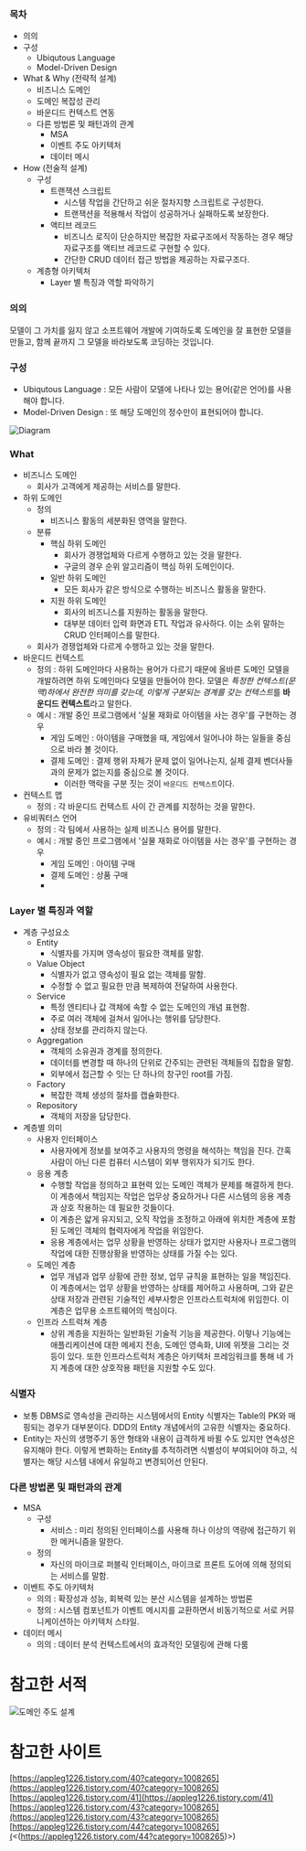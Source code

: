 ### 목차

- 의의
- 구성
  - Ubiqutous Language
  - Model-Driven Design
- What & Why (전략적 설계)
  - 비즈니스 도메인
  - 도메인 복잡성 관리
  - 바운디드 컨텍스트 연동
  - 다른 방법론 및 패턴과의 관계
    - MSA
    - 이벤트 주도 아키텍처
    - 데이터 메시
- How (전술적 설계)
  - 구성
    - 트랜잭션 스크립트
      - 시스템 작업을 간단하고 쉬운 절차지향 스크립트로 구성한다.
      - 트랜잭션을 적용해서 작업이 성공하거나 실패하도록 보장한다.
    - 액티브 레코드
      - 비즈니스 로직이 단순하지만 복잡한 자료구조에서 작동하는 경우 해당 자료구조를 액티브 레코드로 구현할 수 있다.
      - 간단한 CRUD 데이터 접근 방법을 제공하는 자료구조다.
  - 계층형 아키텍처
    - Layer 별 특징과 역할 파악하기

### 의의

모델이 그 가치를 잃지 않고 소프트웨어 개발에 기여하도록 도메인을 잘 표현한 모델을 만들고, 함께 끝까지 그 모델을 바라보도록 코딩하는 것입니다.

### 구성

- Ubiqutous Language : 모든 사람이 모델에 나타나 있는 용어(같은 언어)를 사용해야 합니다.
- Model-Driven Design : 또 해당 도메인의 정수만이 표현되어야 합니다.

![Diagram](Images/Model_Driven_Diagram.png)

### What

- 비즈니스 도메인
  - 회사가 고객에게 제공하는 서비스를 말한다.
- 하위 도메인
  - 정의
    - 비즈니스 활동의 세분화된 영역을 말한다.
  - 분류
    - 핵심 하위 도메인
      - 회사가 경쟁업체와 다르게 수행하고 있는 것을 말한다.
      - 구글의 경우 순위 알고리즘이 핵심 하위 도메인이다.
    - 일반 하위 도메인
      - 모든 회사가 같은 방식으로 수행하는 비즈니스 활동을 말한다.
    - 지원 하위 도메인
      - 회사의 비즈니스를 지원하는 활동을 말한다.
      - 대부분 데이터 입력 화면과 ETL 작업과 유사하다. 이는 소위 말하는 CRUD 인터페이스를 말한다.
  - 회사가 경쟁업체와 다르게 수행하고 있는 것을 말한다.
- 바운디드 컨텍스트
  - 정의 : 하위 도메인마다 사용하는 용어가 다르기 때문에 올바른 도메인 모델을 개발하려면 하위 도메인마다 모델을 만들어야 한다. 모델은 *특정한 컨텍스트(문맥)하에서 완전한 의미를 갖는데, 이렇게 구분되는 경계를 갖는 컨텍스트*를 **바운디드 컨텍스트**라고 말한다.
  - 예시 : 개발 중인 프로그램에서 '실물 재화로 아이템을 사는 경우'를 구현하는 경우
    - 게임 도메인 : 아이템을 구매했을 때, 게임에서 일어나야 하는 일들을 중심으로 바라 볼 것이다.
    - 결제 도메인 : 결제 행위 자체가 문제 없이 일어나는지, 실제 결제 벤더사들과의 문제가 없는지를 중심으로 볼 것이다.
      - 이러한 맥락을 구분 짓는 것이 `바운디드 컨텍스트`이다.
- 컨텍스트 맵
  - 정의 : 각 바운디드 컨텍스트 사이 간 관계를 지정하는 것을 말한다.
- 유비쿼터스 언어
  - 정의 : 각 팀에서 사용하는 실제 비즈니스 용어를 말한다.
  - 예시 : 개발 중인 프로그램에서 '실물 재화로 아이템을 사는 경우'를 구현하는 경우
    - 게임 도메인 : 아이템 구매
    - 결제 도메인 : 상품 구매
    -

### Layer 별 특징과 역할

- 계층 구성요소
  - Entity
    - 식별자를 가지며 영속성이 필요한 객체를 말함.
  - Value Object
    - 식별자가 없고 영속성이 필요 없는 객체를 말함.
    - 수정할 수 없고 필요한 만큼 복제하여 전달하여 사용한다.
  - Service
    - 특정 엔티티나 값 객체에 속할 수 없는 도메인의 개념 표현함.
    - 주로 여러 객체에 걸쳐서 일어나는 행위를 담당한다.
    - 상태 정보를 관리하지 않는다.
  - Aggregation
    - 객체의 소유권과 경계를 정의한다.
    - 데이터를 변경할 때 하나의 단위로 간주되는 관련된 객체들의 집합을 말함.
    - 외부에서 접근할 수 잇는 단 하나의 창구인 root를 가짐.
  - Factory
    - 복잡한 객체 생성의 절차를 캡슐화한다.
  - Repository
    - 객체의 저장을 담당한다.
- 계층별 의미
  - 사용자 인터페이스
    - 사용자에게 정보를 보여주고 사용자의 명령을 해석하는 책임을 진다. 간혹 사람이 아닌 다른 컴퓨터 시스템이 외부 행위자가 되기도 한다.
  - 응용 계층
    - 수행할 작업을 정의하고 표현력 있는 도메인 객체가 문제를 해결하게 한다. 이 계층에서 책임지는 작업은 업무상 중요하거나 다른 시스템의 응용 계층과 상호 작용하는 데 필요한 것들이다.
    - 이 계층은 얇게 유지되고, 오직 작업을 조정하고 아래에 위치한 계층에 포함된 도메인 객체의 협력자에게 작업을 위임한다.
    - 응용 계층에서는 업무 상황을 반영하는 상태가 없지만 사용자나 프로그램의 작업에 대한 진행상황을 반영하는 상태를 가질 수는 있다.
  - 도메인 계층
    - 업무 개념과 업무 상황에 관한 정보, 업무 규칙을 표현하는 일을 책임진다. 이 계층에서는 업무 상황을 반영하는 상태를 제어하고 사용하며, 그와 같은 상태 저장과 관련된 기술적인 세부사항은 인프라스트럭처에 위임한다. 이 계층은 업무용 소프트웨어의 핵심이다.
  - 인프라 스트럭쳐 계층
    - 상위 계층을 지원하는 일반화된 기술적 기능을 제공한다. 이렇나 기능에는 애플리케이션에 대한 메세지 전송, 도메인 영속화, UI에 위젯을 그리는 것 등이 있다. 또한 인프라스트럭처 계층은 아키텍처 프레임워크를 통해 네 가지 계층에 대한 상호작용 패턴을 지원할 수도 있다.

### 식별자

- 보통 DBMS로 영속성을 관리하는 시스템에서의 Entity 식별자는 Table의 PK와 매핑되는 경우가 대부분이다. DDD의 Entity 개념에서의 고유한 식별자는 중요하다.
- Entity는 자신의 생명주기 동안 형태와 내용이 급격하게 바뀔 수도 있지만 연속성은 유지해야 한다. 이렇게 변화하는 Entity를 추적하려면 식별성이 부여되어야 하고, 식별자는 해당 시스템 내에서 유일하고 변경되어선 안된다.

### 다른 방법론 및 패턴과의 관계

- MSA
  - 구성
    - 서비스 : 미리 정의된 인터페이스를 사용해 하나 이상의 역량에 접근하기 위한 메커니즘을 말한다.
  - 정의
    - 자신의 마이크로 퍼블릭 인터페이스, 마이크로 프론트 도어에 의해 정의되는 서비스를 말함.
- 이벤트 주도 아키텍처
  - 의의 : 확장성과 성능, 회복력 있는 분산 시스템을 설계하는 방법론
  - 정의 : 시스템 컴포넌트가 이벤트 메시지를 교환하면서 비동기적으로 서로 커뮤니케이션하는 아키텍처 스타일.
- 데이터 메시
  - 의의 : 데이터 분석 컨텍스트에서의 효과적인 모델링에 관해 다룸

# 참고한 서적

![도메인 주도 설계](./DDD.png)

# 참고한 사이트

[https://appleg1226.tistory.com/40?category=1008265](https://appleg1226.tistory.com/40?category=1008265)
[https://appleg1226.tistory.com/41](https://appleg1226.tistory.com/41)
[https://appleg1226.tistory.com/43?category=1008265](https://appleg1226.tistory.com/43?category=1008265)
[https://appleg1226.tistory.com/44?category=1008265](<(https://appleg1226.tistory.com/44?category=1008265)>)
